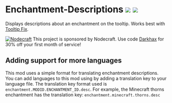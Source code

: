 # Enchantment-Descriptions [![](http://cf.way2muchnoise.eu/250419.svg)](https://minecraft.curseforge.com/projects/enchantment-descriptions) [![](http://cf.way2muchnoise.eu/versions/250419.svg)](https://minecraft.curseforge.com/projects/enchantment-descriptions)

Displays descriptions about an enchantment on the tooltip.
Works best with [Tooltip Fix](https://github.com/kyrptonaught/tooltipfix).

[![Nodecraft](https://nodecraft.com/assets/images/logo-dark.png)](https://nodecraft.com/r/darkhax)
This project is sponsored by Nodecraft. Use code [Darkhax](https://nodecraft.com/r/darkhax) for 30% off your first month
of service!

## Adding support for more languages

This mod uses a simple format for translating enchantment descriptions. You can add languages to this mod using by
adding a translation key to your language file. The translation key format used
is `enchantment.MODID.ENCHANTMENT_ID.desc`. For example, the Minecraft thorns enchantment has the translation
key: `enchantment.minecraft.thorns.desc`

